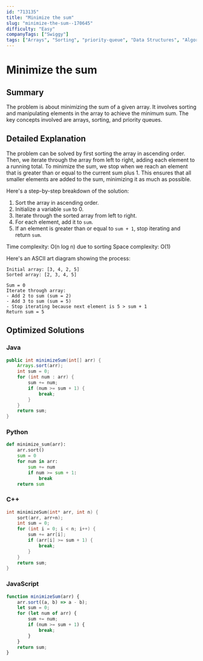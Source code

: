```yaml
---
id: "713135"
title: "Minimize the sum"
slug: "minimize-the-sum--170645"
difficulty: "Easy"
companyTags: ["Swiggy"]
tags: ["Arrays", "Sorting", "priority-queue", "Data Structures", "Algorithms"]
---
```


# Minimize the sum

## Summary
The problem is about minimizing the sum of a given array. It involves sorting and manipulating elements in the array to achieve the minimum sum. The key concepts involved are arrays, sorting, and priority queues.

## Detailed Explanation
The problem can be solved by first sorting the array in ascending order. Then, we iterate through the array from left to right, adding each element to a running total. To minimize the sum, we stop when we reach an element that is greater than or equal to the current sum plus 1. This ensures that all smaller elements are added to the sum, minimizing it as much as possible.

Here's a step-by-step breakdown of the solution:
1. Sort the array in ascending order.
2. Initialize a variable `sum` to 0.
3. Iterate through the sorted array from left to right.
4. For each element, add it to `sum`.
5. If an element is greater than or equal to `sum + 1`, stop iterating and return `sum`.

Time complexity: O(n log n) due to sorting
Space complexity: O(1)

Here's an ASCII art diagram showing the process:
```
Initial array: [3, 4, 2, 5]
Sorted array: [2, 3, 4, 5]

Sum = 0
Iterate through array:
- Add 2 to sum (sum = 2)
- Add 3 to sum (sum = 5)
- Stop iterating because next element is 5 > sum + 1
Return sum = 5
```

## Optimized Solutions

### Java
```java
public int minimizeSum(int[] arr) {
    Arrays.sort(arr);
    int sum = 0;
    for (int num : arr) {
        sum += num;
        if (num >= sum + 1) {
            break;
        }
    }
    return sum;
}
```

### Python
```python
def minimize_sum(arr):
    arr.sort()
    sum = 0
    for num in arr:
        sum += num
        if num >= sum + 1:
            break
    return sum
```

### C++
```cpp
int minimizeSum(int* arr, int n) {
    sort(arr, arr+n);
    int sum = 0;
    for (int i = 0; i < n; i++) {
        sum += arr[i];
        if (arr[i] >= sum + 1) {
            break;
        }
    }
    return sum;
}
```

### JavaScript
```javascript
function minimizeSum(arr) {
    arr.sort((a, b) => a - b);
    let sum = 0;
    for (let num of arr) {
        sum += num;
        if (num >= sum + 1) {
            break;
        }
    }
    return sum;
}
```